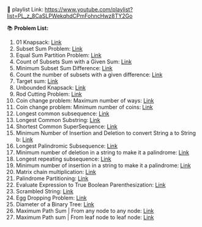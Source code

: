 
🔗 playlist Link: https://www.youtube.com/playlist?list=PL_z_8CaSLPWekqhdCPmFohncHwz8TY2Go


📚 **Problem List:**
1. 01 Knapsack: [Link](https://www.geeksforgeeks.org/problems/0-1-knapsack-problem0945/1?itm_source=geeksforgeeks&itm_medium=article&itm_campaign=bottom_sticky_on_article)
2. Subset Sum Problem: [Link](https://www.geeksforgeeks.org/problems/subset-sum-problem-1611555638/1?itm_source=geeksforgeeks&itm_medium=article&itm_campaign=bottom_sticky_on_article)
3. Equal Sum Partition Problem: [Link](https://www.geeksforgeeks.org/problems/subset-sum-problem2014/1?utm_source=geeksforgeeks&utm_medium=ml_article_practice_tab&utm_campaign=article_practice_tab)
4. Count of Subsets Sum with a Given Sum: [Link](https://www.geeksforgeeks.org/problems/perfect-sum-problem5633/1)
5. Minimum Subset Sum Difference: [Link](https://www.geeksforgeeks.org/problems/minimum-sum-partition3317/1?itm_source=geeksforgeeks&itm_medium=article&itm_campaign=bottom_sticky_on_article)
6. Count the number of subsets with a given difference: [Link](https://www.geeksforgeeks.org/problems/partitions-with-given-difference/1?utm_source=geeksforgeeks&utm_medium=ml_article_practice_tab&utm_campaign=article_practice_tab)
7. Target sum: [Link](https://leetcode.com/problems/target-sum/description/)
8. Unbounded Knapsack: [Link](https://www.geeksforgeeks.org/problems/knapsack-with-duplicate-items4201/1?itm_source=geeksforgeeks&itm_medium=article&itm_campaign=bottom_sticky_on_article)
9. Rod Cutting Problem: [Link](https://www.geeksforgeeks.org/problems/rod-cutting0840/1?itm_source=geeksforgeeks&itm_medium=article&itm_campaign=bottom_sticky_on_article)
10. Coin change problem: Maximum number of ways: [Link](https://www.geeksforgeeks.org/problems/coin-change2448/1?itm_source=geeksforgeeks&itm_medium=article&itm_campaign=bottom_sticky_on_article)
11. Coin change problem: Minimum number of coins: [Link](https://www.geeksforgeeks.org/problems/number-of-coins1824/1?itm_source=geeksforgeeks&itm_medium=article&itm_campaign=bottom_sticky_on_article)
12. Longest common subsequence: [Link](https://www.geeksforgeeks.org/problems/longest-common-subsequence-1587115620/1?utm_source=geeksforgeeks&utm_medium=article_practice_tab&utm_campaign=article_practice_tab)
13. Longest Common Substring: [Link](https://www.geeksforgeeks.org/problems/longest-common-substring1452/1?itm_source=geeksforgeeks&itm_medium=article&itm_campaign=bottom_sticky_on_article)
14. Shortest Common SuperSequence: [Link](https://www.geeksforgeeks.org/problems/shortest-common-supersequence0322/1?itm_source=geeksforgeeks&itm_medium=article&itm_campaign=bottom_sticky_on_article)
15. Minimum Number of Insertion and Deletion to convert String a to String b: [Link](https://www.geeksforgeeks.org/problems/minimum-number-of-deletions-and-insertions0209/1?itm_source=geeksforgeeks&itm_medium=article&itm_campaign=bottom_sticky_on_article)
16. Longest Palindromic Subsequence: [Link](https://www.geeksforgeeks.org/problems/longest-palindromic-subsequence-1612327878/1?itm_source=geeksforgeeks&itm_medium=article&itm_campaign=bottom_sticky_on_article)
17. Minimum number of deletion in a string to make it a palindrome: [Link](https://www.geeksforgeeks.org/problems/minimum-number-of-deletions4610/1)
18. Longest repeating subsequence: [Link](https://www.geeksforgeeks.org/problems/longest-repeating-subsequence2004/1?itm_source=geeksforgeeks&itm_medium=article&itm_campaign=bottom_sticky_on_article)
19. Minimum number of insertion in a string to make it a palindrome: [Link](https://www.geeksforgeeks.org/problems/form-a-palindrome1455/1)
20. Matrix chain multiplication: [Link](https://www.geeksforgeeks.org/problems/matrix-chain-multiplication0303/1?itm_source=geeksforgeeks&itm_medium=article&itm_campaign=bottom_sticky_on_article)
21. Palindrome Partitioning: [Link](https://www.geeksforgeeks.org/problems/palindromic-patitioning4845/1?itm_source=geeksforgeeks&itm_medium=article&itm_campaign=bottom_sticky_on_article)
22. Evaluate Expression to True Boolean Parenthesization: [Link](https://www.geeksforgeeks.org/problems/boolean-parenthesization5610/1?itm_source=geeksforgeeks&itm_medium=article&itm_campaign=bottom_sticky_on_article)
23. Scrambled String: [Link](https://www.geeksforgeeks.org/problems/scrambled-string/1?itm_source=geeksforgeeks&itm_medium=article&itm_campaign=bottom_sticky_on_article)
24. Egg Dropping Problem: [Link](https://www.geeksforgeeks.org/problems/egg-dropping-puzzle-1587115620/1?itm_source=geeksforgeeks&itm_medium=article&itm_campaign=bottom_sticky_on_article)
25. Diameter of a Binary Tree: [Link](https://www.geeksforgeeks.org/problems/diameter-of-binary-tree/1?itm_source=geeksforgeeks&itm_medium=article&itm_campaign=bottom_sticky_on_article)
26. Maximum Path Sum | From any node to any node: [Link](https://www.geeksforgeeks.org/problems/maximum-path-sum-from-any-node/1?itm_source=geeksforgeeks&itm_medium=article&itm_campaign=bottom_sticky_on_article)
27. Maximum Path sum | From leaf node to leaf node: [Link](https://www.geeksforgeeks.org/problems/maximum-path-sum-from-any-node/1?itm_source=geeksforgeeks&itm_medium=article&itm_campaign=bottom_sticky_on_article)


